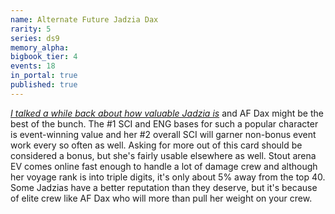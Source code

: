```yaml
---
name: Alternate Future Jadzia Dax
rarity: 5
series: ds9
memory_alpha:
bigbook_tier: 4
events: 18
in_portal: true
published: true
---
```


[_I talked a while back about how valuable Jadzia is_](https://old.reddit.com/r/StarTrekTimelines/comments/aq90e4/the_first_annual_timelines_event_awards_event/) and AF Dax might be the best of the bunch. The #1 SCI and ENG bases for such a popular character is event-winning value and her #2 overall SCI will garner non-bonus event work every so often as well. Asking for more out of this card should be considered a bonus, but she's fairly usable elsewhere as well. Stout arena EV comes online fast enough to handle a lot of damage crew and although her voyage rank is into triple digits, it's only about 5% away from the top 40. Some Jadzias have a better reputation than they deserve, but it's because of elite crew like AF Dax who will more than pull her weight on your crew.
